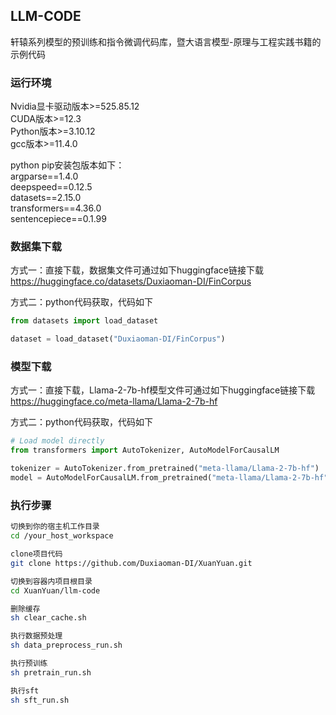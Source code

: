 ## LLM-CODE
轩辕系列模型的预训练和指令微调代码库，暨大语言模型-原理与工程实践书籍的示例代码
### 运行环境
Nvidia显卡驱动版本>=525.85.12  
CUDA版本>=12.3  
Python版本>=3.10.12  
gcc版本>=11.4.0  
  
python pip安装包版本如下：  
argparse==1.4.0  
deepspeed==0.12.5  
datasets==2.15.0  
transformers==4.36.0  
sentencepiece==0.1.99  


### 数据集下载
方式一：直接下载，数据集文件可通过如下huggingface链接下载  
https://huggingface.co/datasets/Duxiaoman-DI/FinCorpus  

方式二：python代码获取，代码如下
```py
from datasets import load_dataset

dataset = load_dataset("Duxiaoman-DI/FinCorpus")
```

### 模型下载
方式一：直接下载，Llama-2-7b-hf模型文件可通过如下huggingface链接下载  
https://huggingface.co/meta-llama/Llama-2-7b-hf  
  
方式二：python代码获取，代码如下
```py
# Load model directly
from transformers import AutoTokenizer, AutoModelForCausalLM

tokenizer = AutoTokenizer.from_pretrained("meta-llama/Llama-2-7b-hf")
model = AutoModelForCausalLM.from_pretrained("meta-llama/Llama-2-7b-hf")
```

### 执行步骤
```sh
切换到你的宿主机工作目录
cd /your_host_workspace

clone项目代码
git clone https://github.com/Duxiaoman-DI/XuanYuan.git

切换到容器内项目根目录
cd XuanYuan/llm-code

删除缓存
sh clear_cache.sh

执行数据预处理
sh data_preprocess_run.sh

执行预训练
sh pretrain_run.sh

执行sft
sh sft_run.sh
```
